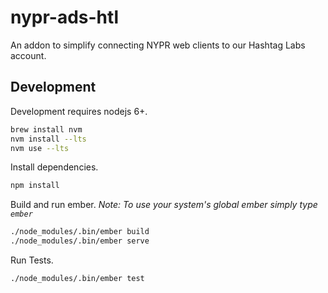 # nypr-ads-htl

An addon to simplify connecting NYPR web clients to our Hashtag Labs account.

## Development

Development requires nodejs 6+.
```sh
brew install nvm
nvm install --lts
nvm use --lts
```

Install dependencies.
```sh
npm install
```

Build and run ember.
_Note: To use your system's global ember simply type `ember`_
```sh
./node_modules/.bin/ember build
./node_modules/.bin/ember serve
```

Run Tests.
```sh
./node_modules/.bin/ember test
```
